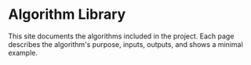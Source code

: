 # Algorithm Library

This site documents the algorithms included in the project.
Each page describes the algorithm's purpose, inputs, outputs, and shows a minimal example.
